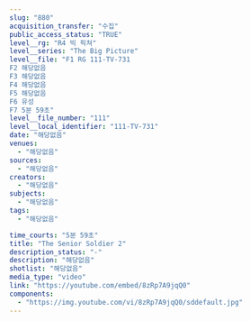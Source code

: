 ```yaml
---
slug: "880"
acquisition_transfer: "수집"
public_access_status: "TRUE"
level__rg: "R4 빅 픽쳐"
level__series: "The Big Picture"
level__file: "F1 RG 111-TV-731
F2 해당없음
F3 해당없음
F4 해당없음
F5 해당없음
F6 유성
F7 5분 59초"
level__file_number: "111"
level__local_identifier: "111-TV-731"
date: "해당없음"
venues: 
  - "해당없음"
sources: 
  - "해당없음"
creators: 
  - "해당없음"
subjects: 
  - "해당없음"
tags: 
  - "해당없음"

time_courts: "5분 59초"
title: "The Senior Soldier 2"
description_status: "-"
description: "해당없음"
shotlist: "해당없음"
media_type: "video"
link: "https://youtube.com/embed/8zRp7A9jqQ0"
components: 
  - "https://img.youtube.com/vi/8zRp7A9jqQ0/sddefault.jpg"
---
```

